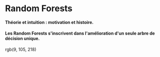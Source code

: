 # Random Forests
#### Théorie et intuition : motivation et histoire.
#### Les Random Forests s'inscrivent dans l'amélioration d'un seule arbre de décision unique. 
rgb(9, 105, 218)
